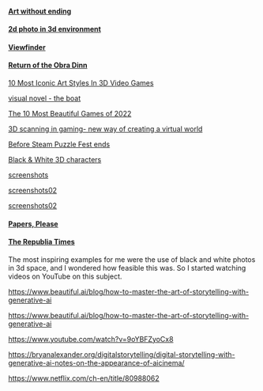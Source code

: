#### <a href="https://zoomquilt.org/">Art without ending</a>

#### <a href="https://www.instagram.com/p/C4dkk7aMB75/">2d photo in 3d environment</a>

#### <a href="https://www.youtube.com/watch?v=ogZLVPGugcw">Viewfinder</a>

#### <a href="https://store.steampowered.com/app/653530/Return_of_the_Obra_Dinn/">Return of the Obra Dinn</a>

<a href="https://www.cbr.com/3d-video-games-best-art-styles/#journey">10 Most Iconic Art Styles In 3D Video Games</a>

<a href="https://www.sbs.com.au/theboat/">visual novel - the boat</a>

<a href="https://theinspirationgrid.com/editorial/the-10-most-beautiful-games-of-2022/">The 10 Most Beautiful Games of 2022</a>

<a href="https://www.smarttech3d.com/single-post/3d-scanning-in-gaming-new-way-of-creating-a-virtual-world">­3D scanning in gaming- new way of creating a virtual world</a>

<a href="https://www.pcgamer.com/before-steam-puzzle-fest-ends-you-need-to-check-out-the-demo-for-the-most-mind-bending-puzzle-game-ive-ever-played/">Before Steam Puzzle Fest ends</a>

<a href="https://www.behance.net/gallery/18754305/Black-White-3D-characters">Black & White 3D characters</a>

<a href="https://www.gameuidatabase.com/">screenshots</a>

<a href="https://interfaceingame.com/screenshots/meteorfall-krumits-tale-dungeon-map/">screenshots02</a>

<a href="https://interfaceingame.com/screenshots/meteorfall-krumits-tale-dungeon-map/">screenshots02</a>

#### <a href="https://store.steampowered.com/app/239030/Papers_Please/">Papers, Please</a>

#### <a href="https://dukope.com/trt/play.html">The Republia Times</a>

The most inspiring examples for me were the use of black and white photos in 3d space, and I wondered how feasible this was. So I started watching videos on YouTube on this subject.

https://www.beautiful.ai/blog/how-to-master-the-art-of-storytelling-with-generative-ai

https://www.beautiful.ai/blog/how-to-master-the-art-of-storytelling-with-generative-ai

https://www.youtube.com/watch?v=9oYBFZyoCx8

https://bryanalexander.org/digitalstorytelling/digital-storytelling-with-generative-ai-notes-on-the-appearance-of-aicinema/

https://www.netflix.com/ch-en/title/80988062
